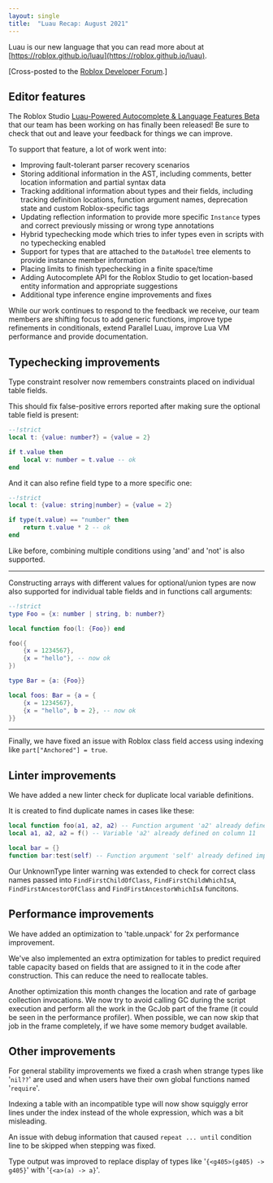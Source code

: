 ```yaml
---
layout: single
title:  "Luau Recap: August 2021"
---
```


Luau is our new language that you can read more about at [https://roblox.github.io/luau](https://roblox.github.io/luau).

[Cross-posted to the [Roblox Developer Forum](https://devforum.roblox.com/t/luau-recap-august-2021/).]

## Editor features

The Roblox Studio [Luau-Powered Autocomplete & Language Features Beta](https://devforum.roblox.com/t/script-editor-luau-powered-autocomplete-language-features-beta) that our team has been working on has finally been released!
Be sure to check that out and leave your feedback for things we can improve.

To support that feature, a lot of work went into:
* Improving fault-tolerant parser recovery scenarios
* Storing additional information in the AST, including comments, better location information and partial syntax data
* Tracking additional information about types and their fields, including tracking definition locations, function argument names, deprecation state and custom Roblox-specific tags
* Updating reflection information to provide more specific `Instance` types and correct previously missing or wrong type annotations
* Hybrid typechecking mode which tries to infer types even in scripts with no typechecking enabled
* Support for types that are attached to the `DataModel` tree elements to provide instance member information
* Placing limits to finish typechecking in a finite space/time
* Adding Autocomplete API for the Roblox Studio to get location-based entity information and appropriate suggestions
* Additional type inference engine improvements and fixes

While our work continues to respond to the feedback we receive, our team members are shifting focus to add generic functions, improve type refinements in conditionals, extend Parallel Luau, improve Lua VM performance and provide documentation. 

## Typechecking improvements

Type constraint resolver now remembers constraints placed on individual table fields.

This should fix false-positive errors reported after making sure the optional table field is present:
```lua
--!strict
local t: {value: number?} = {value = 2}

if t.value then
    local v: number = t.value -- ok
end
```

And it can also refine field type to a more specific one:
```lua
--!strict
local t: {value: string|number} = {value = 2}

if type(t.value) == "number" then
    return t.value * 2 -- ok
end
```

Like before, combining multiple conditions using 'and' and 'not' is also supported.

---

Constructing arrays with different values for optional/union types are now also supported for individual table fields and in functions call arguments:
```lua
--!strict
type Foo = {x: number | string, b: number?}

local function foo(l: {Foo}) end

foo({
	{x = 1234567},
	{x = "hello"}, -- now ok
})

type Bar = {a: {Foo}}

local foos: Bar = {a = {
	{x = 1234567},
	{x = "hello", b = 2}, -- now ok
}}
```

---

Finally, we have fixed an issue with Roblox class field access using indexing like `part["Anchored"] = true`.

## Linter improvements

We have added a new linter check for duplicate local variable definitions.

It is created to find duplicate names in cases like these:
```lua
local function foo(a1, a2, a2) -- Function argument 'a2' already defined on column 24
local a1, a2, a2 = f() -- Variable 'a2' already defined on column 11

local bar = {}
function bar:test(self) -- Function argument 'self' already defined implicitly
```

Our UnknownType linter warning was extended to check for correct class names passed into `FindFirstChildOfClass`, `FindFirstChildWhichIsA`, `FindFirstAncestorOfClass` and `FindFirstAncestorWhichIsA` funcitons.

## Performance improvements

We have added an optimization to 'table.unpack' for 2x performance improvement.

We've also implemented an extra optimization for tables to predict required table capacity based on fields that are assigned to it in the code after construction. This can reduce the need to reallocate tables.

Another optimization this month changes the location and rate of garbage collection invocations.
We now try to avoid calling GC during the script execution and perform all the work in the GcJob part of the frame (it could be seen in the performance profiler). When possible, we can now skip that job in the frame completely, if we have some memory budget available.

## Other improvements

For general stability improvements we fixed a crash when strange types like '`nil??`' are used and when users have their own global functions named '`require`'.

Indexing a table with an incompatible type will now show squiggly error lines under the index instead of the whole expression, which was a bit misleading.

An issue with debug information that caused `repeat ... until` condition line to be skipped when stepping was fixed.

Type output was improved to replace display of types like '`{<g405>(g405) -> g405}`' with '`{<a>(a) -> a}`'.
